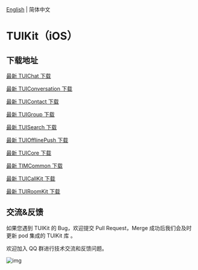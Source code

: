 [English](./README.md) | 简体中文

# TUIKit（iOS）

## 下载地址

[最新 TUIChat 下载](https://im.sdk.qcloud.com/download/tuikit/7.4.4643/ios/TUIChat.zip)

[最新 TUIConversation 下载](https://im.sdk.qcloud.com/download/tuikit/7.4.4643/ios/TUIConversation.zip)

[最新 TUIContact 下载](https://im.sdk.qcloud.com/download/tuikit/7.4.4643/ios/TUIContact.zip)

[最新 TUIGroup 下载](https://im.sdk.qcloud.com/download/tuikit/7.4.4643/ios/TUIGroup.zip)

[最新 TUISearch 下载](https://im.sdk.qcloud.com/download/tuikit/7.4.4643/ios/TUISearch.zip)

[最新 TUIOfflinePush 下载](https://im.sdk.qcloud.com/download/tuikit/7.4.4643/ios/TUIOfflinePush.zip)

[最新 TUICore 下载](https://im.sdk.qcloud.com/download/tuikit/7.4.4643/ios/TUICore.zip)

[最新 TIMCommon 下载](https://im.sdk.qcloud.com/download/tuikit/7.4.4643/ios/TIMCommon.zip)

[最新 TUICallKit 下载](https://im.sdk.qcloud.com/download/tuikit/7.4.4643/ios/TUICallKit.zip)

[最新 TUIRoomKit 下载](https://im.sdk.qcloud.com/download/tuikit/7.4.4643/ios/TUIRoomKit.zip)



## 交流&反馈

如果您遇到 TUIKit 的 Bug，欢迎提交  Pull Request，Merge 成功后我们会及时更新 pod 集成的 TUIKit 库 。

欢迎加入 QQ 群进行技术交流和反馈问题。

![img]( https://im.sdk.qcloud.com/tools/resource/officialwebsite/pictures/doc_tuikit_qq_group.jpg)
